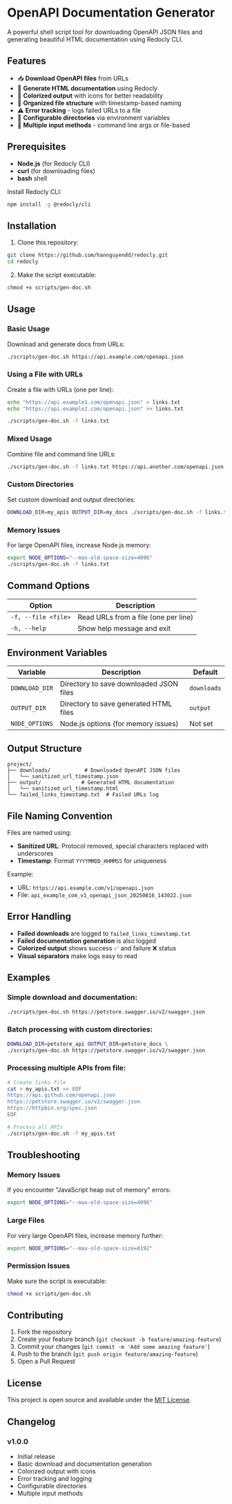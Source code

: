 # OpenAPI Documentation Generator

A powerful shell script tool for downloading OpenAPI JSON files and generating beautiful HTML documentation using Redocly CLI.

## Features

- 📥 **Download OpenAPI files** from URLs
- 📄 **Generate HTML documentation** using Redocly
- 🎨 **Colorized output** with icons for better readability
- 📁 **Organized file structure** with timestamp-based naming
- ⚠️ **Error tracking** - logs failed URLs to a file
- 🔧 **Configurable directories** via environment variables
- 📝 **Multiple input methods** - command line args or file-based

## Prerequisites

- **Node.js** (for Redocly CLI)
- **curl** (for downloading files)
- **bash** shell

Install Redocly CLI:

```bash
npm install -g @redocly/cli
```

## Installation

1. Clone this repository:

```bash
git clone https://github.com/hannguyendd/redocly.git
cd redocly
```

2. Make the script executable:

```bash
chmod +x scripts/gen-doc.sh
```

## Usage

### Basic Usage

Download and generate docs from URLs:

```bash
./scripts/gen-doc.sh https://api.example.com/openapi.json
```

### Using a File with URLs

Create a file with URLs (one per line):

```bash
echo "https://api.example1.com/openapi.json" > links.txt
echo "https://api.example2.com/openapi.json" >> links.txt

./scripts/gen-doc.sh -f links.txt
```

### Mixed Usage

Combine file and command line URLs:

```bash
./scripts/gen-doc.sh -f links.txt https://api.another.com/openapi.json
```

### Custom Directories

Set custom download and output directories:

```bash
DOWNLOAD_DIR=my_apis OUTPUT_DIR=my_docs ./scripts/gen-doc.sh -f links.txt
```

### Memory Issues

For large OpenAPI files, increase Node.js memory:

```bash
export NODE_OPTIONS="--max-old-space-size=4096"
./scripts/gen-doc.sh -f links.txt
```

## Command Options

| Option              | Description                          |
| ------------------- | ------------------------------------ |
| `-f, --file <file>` | Read URLs from a file (one per line) |
| `-h, --help`        | Show help message and exit           |

## Environment Variables

| Variable       | Description                             | Default     |
| -------------- | --------------------------------------- | ----------- |
| `DOWNLOAD_DIR` | Directory to save downloaded JSON files | `downloads` |
| `OUTPUT_DIR`   | Directory to save generated HTML files  | `output`    |
| `NODE_OPTIONS` | Node.js options (for memory issues)     | Not set     |

## Output Structure

```
project/
├── downloads/           # Downloaded OpenAPI JSON files
│   └── sanitized_url_timestamp.json
├── output/             # Generated HTML documentation
│   └── sanitized_url_timestamp.html
└── failed_links_timestamp.txt  # Failed URLs log
```

## File Naming Convention

Files are named using:

- **Sanitized URL**: Protocol removed, special characters replaced with underscores
- **Timestamp**: Format `YYYYMMDD_HHMMSS` for uniqueness

Example:

- URL: `https://api.example.com/v1/openapi.json`
- File: `api_example_com_v1_openapi_json_20250816_143022.json`

## Error Handling

- **Failed downloads** are logged to `failed_links_timestamp.txt`
- **Failed documentation generation** is also logged
- **Colorized output** shows success ✅ and failure ❌ status
- **Visual separators** make logs easy to read

## Examples

### Simple download and documentation:

```bash
./scripts/gen-doc.sh https://petstore.swagger.io/v2/swagger.json
```

### Batch processing with custom directories:

```bash
DOWNLOAD_DIR=petstore_api OUTPUT_DIR=petstore_docs \
./scripts/gen-doc.sh https://petstore.swagger.io/v2/swagger.json
```

### Processing multiple APIs from file:

```bash
# Create links file
cat > my_apis.txt << EOF
https://api.github.com/openapi.json
https://petstore.swagger.io/v2/swagger.json
https://httpbin.org/spec.json
EOF

# Process all APIs
./scripts/gen-doc.sh -f my_apis.txt
```

## Troubleshooting

### Memory Issues

If you encounter "JavaScript heap out of memory" errors:

```bash
export NODE_OPTIONS="--max-old-space-size=4096"
```

### Large Files

For very large OpenAPI files, increase memory further:

```bash
export NODE_OPTIONS="--max-old-space-size=8192"
```

### Permission Issues

Make sure the script is executable:

```bash
chmod +x scripts/gen-doc.sh
```

## Contributing

1. Fork the repository
2. Create your feature branch (`git checkout -b feature/amazing-feature`)
3. Commit your changes (`git commit -m 'Add some amazing feature'`)
4. Push to the branch (`git push origin feature/amazing-feature`)
5. Open a Pull Request

## License

This project is open source and available under the [MIT License](LICENSE).

## Changelog

### v1.0.0

- Initial release
- Basic download and documentation generation
- Colorized output with icons
- Error tracking and logging
- Configurable directories
- Multiple input methods
